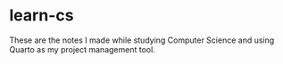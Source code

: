 
# learn-cs

These are the notes I made while studying Computer Science and using Quarto as my project management tool.
